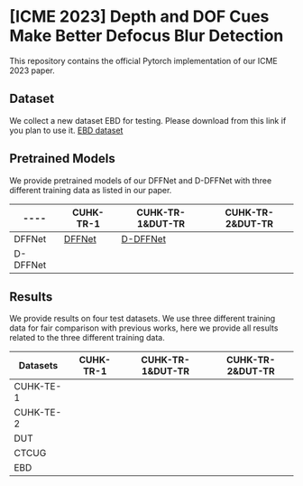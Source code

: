 # [ICME 2023] Depth and DOF Cues Make Better Defocus Blur Detection

This repository contains the official Pytorch implementation of our ICME 2023 paper.

## Dataset
We collect a new dataset EBD for testing. Please download from this link if you plan to use it. [EBD dataset](https://pan.baidu.com/s/1mL9gYu-2tnKR4lQoB3jAOA?pwd=cqoz) 

## Pretrained Models
We provide pretrained models of our DFFNet and D-DFFNet with three different training data as listed in our paper.

 ---- | CUHK-TR-1  | CUHK-TR-1&DUT-TR | CUHK-TR-2&DUT-TR
 ---- | ----- | ------  |  ------
 DFFNet  |  [DFFNet](https://pan.baidu.com/s/1Sd_TDM92-iJ6gZLW15ANaw?pwd=90em)  | [D-DFFNet](https://pan.baidu.com/s/1coVPb2OtjJ8FnarqkWk7Cw?pwd=r6c5) |
 D-DFFNet  |  |    |


## Results
We provide results on four test datasets. We use three different training data for fair comparison with previous works, here we provide all results related to the three different training data.

Datasets | CUHK-TR-1  | CUHK-TR-1&DUT-TR | CUHK-TR-2&DUT-TR
 ---- | ----- | ------  |  ------
 CUHK-TE-1  |  |  |
 CUHK-TE-2 |  |    |
 DUT |  |    |
 CTCUG |  |    |
 EBD |  |    |


